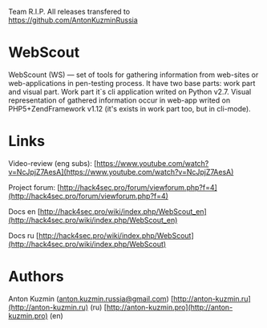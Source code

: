 Team R.I.P. All releases transfered to https://github.com/AntonKuzminRussia

# WebScout
WebScount (WS) — set of tools for gathering information from web-sites or web-applications in pen-testing process. It have two base parts: work part and visual part. Work part it`s cli application writed on Python v2.7. Visual representation of gathered information occur in web-app writed on PHP5+ZendFramework v1.12 (it's exists in work part too, but in cli-mode). 

# Links
Video-review (eng subs): [https://www.youtube.com/watch?v=NcJpjZ7AesA](https://www.youtube.com/watch?v=NcJpjZ7AesA)

Project forum: [http://hack4sec.pro/forum/viewforum.php?f=4](http://hack4sec.pro/forum/viewforum.php?f=4)

Docs en [http://hack4sec.pro/wiki/index.php/WebScout_en](http://hack4sec.pro/wiki/index.php/WebScout_en)

Docs ru [http://hack4sec.pro/wiki/index.php/WebScout](http://hack4sec.pro/wiki/index.php/WebScout)

# Authors
Anton Kuzmin (anton.kuzmin.russia@gmail.com) [http://anton-kuzmin.ru](http://anton-kuzmin.ru) (ru) [http://anton-kuzmin.pro](http://anton-kuzmin.pro) (en)


